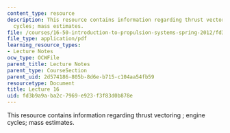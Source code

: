 ```yaml
---
content_type: resource
description: This resource contains information regarding thrust vectoring ; engine
  cycles; mass estimates.
file: /courses/16-50-introduction-to-propulsion-systems-spring-2012/fd3b9a9aba2c7969e923f3f83d0b878e_MIT16_50S12_lec16.pdf
file_type: application/pdf
learning_resource_types:
- Lecture Notes
ocw_type: OCWFile
parent_title: Lecture Notes
parent_type: CourseSection
parent_uid: 2d574186-805b-8d6e-b715-c104aa54fb59
resourcetype: Document
title: Lecture 16
uid: fd3b9a9a-ba2c-7969-e923-f3f83d0b878e
---
```

This resource contains information regarding thrust vectoring ; engine cycles; mass estimates.

